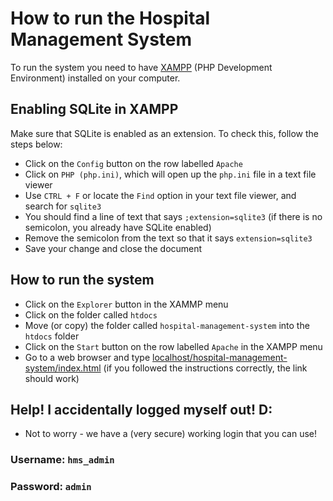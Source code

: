# How to run the Hospital Management System

To run the system you need to have [XAMPP](https://www.apachefriends.org/) (PHP Development Environment) installed on your computer.

## Enabling SQLite in XAMPP

Make sure that SQLite is enabled as an extension. To check this, follow the steps below:

- Click on the `Config` button on the row labelled `Apache`
- Click on `PHP (php.ini)`, which will open up the `php.ini` file in a text file viewer
- Use `CTRL + F` or locate the `Find` option in your text file viewer, and search for `sqlite3`
- You should find a line of text that says `;extension=sqlite3` (if there is no semicolon, you already have SQLite enabled)
- Remove the semicolon from the text so that it says `extension=sqlite3`
- Save your change and close the document

## How to run the system

- Click on the `Explorer` button in the XAMMP menu
- Click on the folder called `htdocs`
- Move (or copy) the folder called `hospital-management-system` into the `htdocs` folder
- Click on the `Start` button on the row labelled `Apache` in the XAMPP menu
- Go to a web browser and type [localhost/hospital-management-system/index.html](http://localhost/hospital-management-system/index.html) (if you followed the instructions correctly, the link should work)


## Help! I accidentally logged myself out! D:

- Not to worry - we have a (very secure) working login that you can use!

### Username: `hms_admin`

### Password: `admin`
